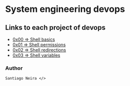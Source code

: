 # System engineering devops


## Links to each project of devops

* [0x00 => Shell basics](./0x00-shell_basics)
* [0x01 => Shell permissions](./0x01-shell_permissions)
* [0x02 => Shell redirections](./0x02-shel_redirections)
* [0x03 => Shell variables ](./0x03-shell_variables_expansions)

### Author
``Santiago Neira </>``
